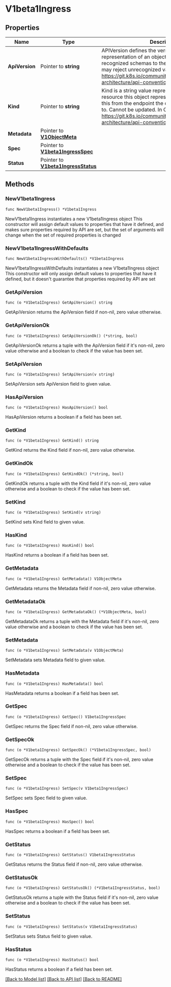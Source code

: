 # V1beta1Ingress

## Properties

Name | Type | Description | Notes
------------ | ------------- | ------------- | -------------
**ApiVersion** | Pointer to **string** | APIVersion defines the versioned schema of this representation of an object. Servers should convert recognized schemas to the latest internal value, and may reject unrecognized values. More info: https://git.k8s.io/community/contributors/devel/sig-architecture/api-conventions.md#resources | [optional] 
**Kind** | Pointer to **string** | Kind is a string value representing the REST resource this object represents. Servers may infer this from the endpoint the client submits requests to. Cannot be updated. In CamelCase. More info: https://git.k8s.io/community/contributors/devel/sig-architecture/api-conventions.md#types-kinds | [optional] 
**Metadata** | Pointer to [**V1ObjectMeta**](V1ObjectMeta.md) |  | [optional] 
**Spec** | Pointer to [**V1beta1IngressSpec**](V1beta1IngressSpec.md) |  | [optional] 
**Status** | Pointer to [**V1beta1IngressStatus**](V1beta1IngressStatus.md) |  | [optional] 

## Methods

### NewV1beta1Ingress

`func NewV1beta1Ingress() *V1beta1Ingress`

NewV1beta1Ingress instantiates a new V1beta1Ingress object
This constructor will assign default values to properties that have it defined,
and makes sure properties required by API are set, but the set of arguments
will change when the set of required properties is changed

### NewV1beta1IngressWithDefaults

`func NewV1beta1IngressWithDefaults() *V1beta1Ingress`

NewV1beta1IngressWithDefaults instantiates a new V1beta1Ingress object
This constructor will only assign default values to properties that have it defined,
but it doesn't guarantee that properties required by API are set

### GetApiVersion

`func (o *V1beta1Ingress) GetApiVersion() string`

GetApiVersion returns the ApiVersion field if non-nil, zero value otherwise.

### GetApiVersionOk

`func (o *V1beta1Ingress) GetApiVersionOk() (*string, bool)`

GetApiVersionOk returns a tuple with the ApiVersion field if it's non-nil, zero value otherwise
and a boolean to check if the value has been set.

### SetApiVersion

`func (o *V1beta1Ingress) SetApiVersion(v string)`

SetApiVersion sets ApiVersion field to given value.

### HasApiVersion

`func (o *V1beta1Ingress) HasApiVersion() bool`

HasApiVersion returns a boolean if a field has been set.

### GetKind

`func (o *V1beta1Ingress) GetKind() string`

GetKind returns the Kind field if non-nil, zero value otherwise.

### GetKindOk

`func (o *V1beta1Ingress) GetKindOk() (*string, bool)`

GetKindOk returns a tuple with the Kind field if it's non-nil, zero value otherwise
and a boolean to check if the value has been set.

### SetKind

`func (o *V1beta1Ingress) SetKind(v string)`

SetKind sets Kind field to given value.

### HasKind

`func (o *V1beta1Ingress) HasKind() bool`

HasKind returns a boolean if a field has been set.

### GetMetadata

`func (o *V1beta1Ingress) GetMetadata() V1ObjectMeta`

GetMetadata returns the Metadata field if non-nil, zero value otherwise.

### GetMetadataOk

`func (o *V1beta1Ingress) GetMetadataOk() (*V1ObjectMeta, bool)`

GetMetadataOk returns a tuple with the Metadata field if it's non-nil, zero value otherwise
and a boolean to check if the value has been set.

### SetMetadata

`func (o *V1beta1Ingress) SetMetadata(v V1ObjectMeta)`

SetMetadata sets Metadata field to given value.

### HasMetadata

`func (o *V1beta1Ingress) HasMetadata() bool`

HasMetadata returns a boolean if a field has been set.

### GetSpec

`func (o *V1beta1Ingress) GetSpec() V1beta1IngressSpec`

GetSpec returns the Spec field if non-nil, zero value otherwise.

### GetSpecOk

`func (o *V1beta1Ingress) GetSpecOk() (*V1beta1IngressSpec, bool)`

GetSpecOk returns a tuple with the Spec field if it's non-nil, zero value otherwise
and a boolean to check if the value has been set.

### SetSpec

`func (o *V1beta1Ingress) SetSpec(v V1beta1IngressSpec)`

SetSpec sets Spec field to given value.

### HasSpec

`func (o *V1beta1Ingress) HasSpec() bool`

HasSpec returns a boolean if a field has been set.

### GetStatus

`func (o *V1beta1Ingress) GetStatus() V1beta1IngressStatus`

GetStatus returns the Status field if non-nil, zero value otherwise.

### GetStatusOk

`func (o *V1beta1Ingress) GetStatusOk() (*V1beta1IngressStatus, bool)`

GetStatusOk returns a tuple with the Status field if it's non-nil, zero value otherwise
and a boolean to check if the value has been set.

### SetStatus

`func (o *V1beta1Ingress) SetStatus(v V1beta1IngressStatus)`

SetStatus sets Status field to given value.

### HasStatus

`func (o *V1beta1Ingress) HasStatus() bool`

HasStatus returns a boolean if a field has been set.


[[Back to Model list]](../README.md#documentation-for-models) [[Back to API list]](../README.md#documentation-for-api-endpoints) [[Back to README]](../README.md)


